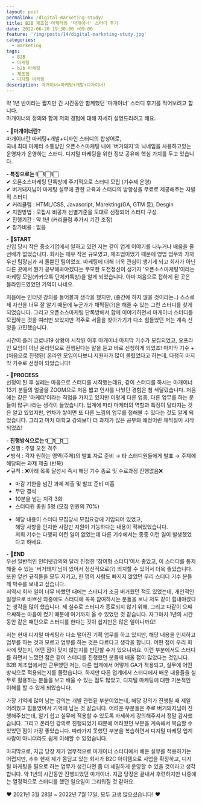 ```yaml
---
layout: post
permalink: /digital-marketing-study/
title: B2B 제조업 마케터의 '마개이너' 스터디 후기
date: 2022-06-20 19:30:00 +09:00
feature: '/img/posts/14/digital-marketing-study.jpg'
categories:
  - marketing
tags:
  - B2B
  - 마케팅
  - b2b 마케팅
  - 제조업
  - 디지털 마케팅
description: 마개이너=마케팅+개발+디자이너!
---
```


약 1년 반이라는 짧지만 긴 시간동안 함께했던 '마개이너' 스터디 후기를 적어보려고 합니다.   
마개이너의 정의와 함께 저의 경험에 대해 자세히 설명드리려고 해요.   

**- 🤔마개이너란?**   
마개이너란 마케팅+개발+디자인 스터디의 합성어로,    
국내 최대 마케터 소통방인 오픈소스마케팅 내에 '버거돼지'의 닉네임을 사용하고있는 운영자가 운영하는 스터디. 디지털 마케팅을 위한 정보 공유에 핵심 가치를 두고 있습니다.   

**- 특징으로는 👇🏻👇🏻👇🏻**   
✔ 오픈소스마케팅 단톡방에 주기적으로 스터디 모집 (기수제 운영)   
✔ 버거돼지님이 마케팅 실무에 관한 교육과 스터디의 방향성을 무료로 제공해주는 자발적 스터디   
✔ 커리큘럼 : HTML/CSS, Javascript, Marekting(GA, GTM 등), Desgin   
✔ 지원방법 : 모집시 비공개 선별기준을 토대로 선정되어 스터디 구성   
✔ 진행기간 : 약 1년 (커리큘럼 추가시 기간 조정)    
✔ 참가비용 : 없음   


**- 📌START**   
신입 당시 작은 중소기업에서 일하고 있던 저는 같이 업계 이야기를 나누거나 배움을 줄 선배가 없었습니다. 회사는 매우 작은 규모였고, 제조업이었기 때문에 영업 업무와 가까우신 팀장님과 저 둘뿐인 팀이었죠. 마케팅에 대해 더욱 관심이 생기게 되고 회사가 아닌 다른 곳에서 뭔가 공부해봐야겠다는 무모한 도전정신이 생기자 '오픈소스마케팅'이라는 마케팅 모임(카카오톡 단체카톡방)을 알게 되었습니다. 아마 처음으로 접하게 된 곳은 블라인드였었던 기억이 나네요.    

처음에는 인터넷 강의를 들어볼까 생각을 했지만, (중간에 하지 않을 것이라는..) 스스로 제 자신을 너무 잘 알기 때문에 누군가가 채찍질(?)을 해줄 수 있는 그런 스터디를 찾게 되었습니다. 그리고 오픈소스마케팅 단톡방에서 함께 이야기하면서 마개이너 스터디를 모집하는 것을 여러번 보았지만 격주로 서울을 찾아가기가 다소 힘들었던 저는 계속 신청을 고민했습니다.    

시간이 흘러 코로나19 상황이 시작된 이후 마개이너 마지막 기수가 모집되었고, 오프라인 모임이 아닌 온라인으로 진행된다는 말을 듣고 바로 신청하게 되었죠! 마지막 기수 + (처음으로 진행된) 온라인 모임이다보니 지원자가 많이 몰렸었다고 하는데, 다행히 마지막 기수로 선정이 되었습니다!   

**- 📌PROCESS**   
선정이 된 후 설레는 마음으로 스터디를 시작했는데요, 같이 스터디를 하시는 마개이너 13기 분들의 얼굴을 ZOOM으로 처음 뵙고 인사를 나눴던 경험은 참 색달랐습니다. 처음에는 같은 '마케터'이라는 직업을 가지고 있지만 이렇게 다른 업종, 다른 업무를 하는 분들이 많구나라는 생각이 들었습니다. 업계에 따라 마케터의 역할과 특징이 달라지는 것은 알고 있었지만, 연차가 쌓이면 또 다른 느낌의 업무를 접해볼 수 있다는 것도 알게 되었습니다. 그리고 마치 대학교 강의보다 더 과제가 많은 공부와 애정어린 채찍질이 시작되었죠!   

**- 진행방식으로는 👇🏻👇🏻👇🏻**   
✔진행 : 주말 오전 격주   
✔방식 : 각자 원하는 영역(주제)의 발표 자료 준비 → 타 스터디원들에게 발표 → 주제에 해당되는 과제 제출 (반복)   
✔규칙 : ❌아래 목록 달성시 즉시 해당 기수 종료 및 수료과정 진행없음❌   
- 마감 기한을 넘긴 과제 제출 및 발표 준비 미흡   
- 무단 결석   
- 10분을 넘는 지각 3회   
- 스터디원 총원 5명 (모집 인원의 70%)   
* 해당 내용이 스터디 모집당시 모집요강에 기입되어 있었고,    
해당 사항을 인지한 사람만 지원이 가능하다는 내용이 적혀있었습니다.    
저희 기수는 다행히 이런 일이 없었는데 다른 기수에서는 종종 이런 일이 발생했었다고 하네요.   

**- 📌END**   
우선 일반적인 인터넷강의와 달리 진정한 '참여형 스터디'여서 좋았고, 이 스터디를 통제해줄 수 있는 '버거돼지'님이 있어서 정신적으로(?) 의지할 수 있어서 더욱 좋았습니다. 또한 앞선 규칙들을 모두 지키고, 한 명의 사람도 빠지지 않았던 우리 스터디 기수 분들께 박수를 보내고 싶습니다.    
저역시 회사 일이 너무 바빴던 때에는 스터디가 조금 버거웠던 적도 있었는데, 개인적인 일정으로 바쁘신 와중에도 스터디에 꼭꼭 참여하시는 분들을 보니 저도 같이 힘내야겠다는 생각을 많이 했습니다. 제 실수로 스터디가 종료되지 않기 위해, 그리고 다같이 으쌰으쌰하는 마음이 컸기 때문에 여기까지 올 수 있었던 것 같습니다. 자그마치 1년의 시간동안 같은 패턴으로 스터디를 한다는 것이 쉽지만은 않은 일이니까요!   

저는 현재 디지털 마케팅과 다소 떨어진 기획 업무를 하고 있지만, 해당 내용을 인지하고 업무를 하는 것과 모르고 업무를 하는 것은 다르다고 생각을 합니다. 어떤 점이 우리 회사에 맞는지, 어떤 점이 맞지 않는지를 판단할 수가 있으니까요. 이런 부분에서도 스터디를 하면서 느꼈던 점은 같이 스터디를 진행했던 분들께 배울 점이 많았다는 것입니다.    
B2B 제조업에서만 근무했던 저는, 다른 업계에서 어떻게 GA가 적용되고, 실무에 어떤 방식으로 적용되는지를 몰랐습니다. 하지만 다른 업계에서 스터디에서 배운 내용들을 실무로 활용하는 분들을 보고 배울 수 있는 점도 많았고, 디지털 마케팅에 대한 기본적인 이해를 할 수 있게 되었습니다.   

가장 기억에 많이 남는 강의는 개발 관련된 부분이었는데, 해당 강의가 진행될 때 제일 어려웠고 힘들었어서 기억에 남는 것 같습니다. 어려운 부분들은 주로 버거돼지님이 진행해주셨는데, 알기 쉽고 실무에 적용할 수 있도록 자세하게 강의해주셔서 정말 감사했습니다. 그리고 온라인 강의로 진행되었기 때문에 어려웠던 부분을 계속해서 복습할 수 있었던 점이 가장 좋았습니다. 따라가지 못했던 부분을 복습하면서 디지털 마케팅 업계 사람이 아니더라도 쉽게 이해할 수 있었습니다.   

마지막으로, 지금 당장 제가 업무적으로 마개이너 스터디에서 배운 실무를 적용하기는 어렵지만, 추후 현재 제가 몸담고 있는 회사가 B2C 아이템으로 사업을 확장하고, 디지털 마케팅을 필요로 하는 업무가 생긴다면 좀 더 세밀하게 운영할 수 있을 것이라고 생각합니다. 약 1년의 시간동안 진행되었던 마개이너. 지금 당장은 끝내서 후련하지만 나중에는 열정적으로 스터디를 했던 일요일이 그리워질 것 같아요.   


❤ 2021년 3월 28일 ~ 2022년 7월 17일, 모두 고생 많으셨습니다! ❤   
